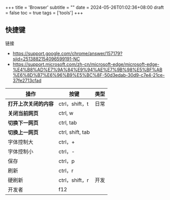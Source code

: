 +++
title = 'Browser'
subtitle = ""
date = 2024-05-26T01:02:36+08:00
draft = false
toc = true
tags = ['tools']
+++


## 快捷键

链接

- <https://support.google.com/chrome/answer/157179?sjid=2513882154096599191-NC>
- <https://support.microsoft.com/zh-cn/microsoft-edge/microsoft-edge-%E4%B8%AD%E7%9A%84%E9%94%AE%E7%9B%98%E5%BF%AB%E6%8D%B7%E6%96%B9%E5%BC%8F-50d3edab-30d9-c7e4-21ce-37fe2713cfad>


|操作|按键|类型|
|---|---|---|
| **打开上次关闭的内容** | ctrl，shift，t | 日常 |
| **关闭当前网页** | ctrl, w |  |
| **切换下一网页** | ctrl, tab |  |
| **切换上一网页** | ctrl, shift, tab |  |
| 字体控制大 | ctrl，+ |  |
| 字体控制小 | ctrl，- |  |
| 保存 | ctrl，p |  |
| 刷新 | ctrl，r |  |
| 硬刷新 | ctrl，shift，r | 开发 |
| 开发者 | f12 |  |
